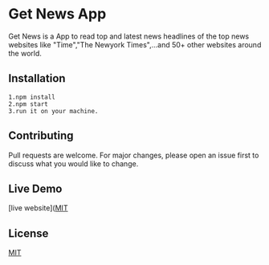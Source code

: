 # Get News App

Get News is a App to read top and latest news headlines of the top news websites like "Time","The Newyork Times",...and 50+ other websites around the world.

## Installation
```
1.npm install
2.npm start
3.run it on your machine.
```

## Contributing
Pull requests are welcome. For major changes, please open an issue first to discuss what you would like to change.


## Live Demo
[live website]([MIT](https://getnews.netlify.com)



## License
[MIT](https://choosealicense.com/licenses/mit/)

